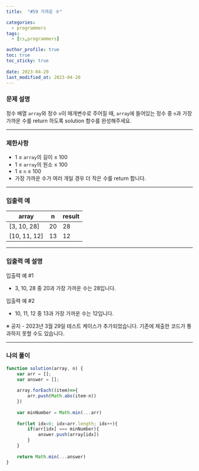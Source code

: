 ```yaml
---
title:  "#59 가까운 수"

categories:
  - programmers
tags:
  - [cs,programmers]

author_profile: true
toc: true
toc_sticky: true
 
date: 2023-04-20
last_modified_at: 2023-04-20
---
```


### 문제 설명

정수 배열 `array`와 정수 `n`이 매개변수로 주어질 때, `array`에 들어있는 정수 중 `n`과 가장 가까운 수를 return 하도록 solution 함수를 완성해주세요.

---

### 제한사항

- 1 ≤ `array`의 길이 ≤ 100
- 1 ≤ `array`의 원소 ≤ 100
- 1 ≤ `n` ≤ 100
- 가장 가까운 수가 여러 개일 경우 더 작은 수를 return 합니다.

---

### 입출력 예

| array | n | result |
| --- | --- | --- |
| [3, 10, 28] | 20 | 28 |
| [10, 11, 12] | 13 | 12 |

---

### 입출력 예 설명

입출력 예 #1

- 3, 10, 28 중 20과 가장 가까운 수는 28입니다.

입출력 예 #2

- 10, 11, 12 중 13과 가장 가까운 수는 12입니다.

※ 공지 - 2023년 3월 29일 테스트 케이스가 추가되었습니다. 기존에 제출한 코드가 통과하지 못할 수도 있습니다.

---

### 나의 풀이

```jsx
function solution(array, n) {
    var arr = [];
    var answer = [];
    
    array.forEach((item)=>{
        arr.push(Math.abs(item-n))
    })
    
    var minNumber = Math.min(...arr)
    
    for(let idx=0; idx<arr.length; idx++){
        if(arr[idx] === minNumber){
            answer.push(array[idx])
        }
    }
    
    return Math.min(...answer)
}
```